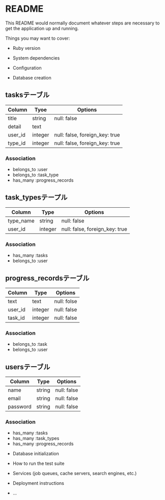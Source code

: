 # README

This README would normally document whatever steps are necessary to get the
application up and running.

Things you may want to cover:

* Ruby version

* System dependencies

* Configuration

* Database creation


## tasksテーブル
|Column|Tyoe|Options|
|------|----|-------|
|title|string|null: false|
|detail|text||
|user_id|integer|null: false, foreign_key: true|
|type_id|integer|null: false, foreign_key: true|

### Association
- belongs_to :user
- belongs_to :task_type
- has_many :progress_records


## task_typesテープル
|Column|Type|Options|
|------|----|-------|
|type_name|string|null: false|
|user_id|integer|null: false, foreign_key: true|

### Association
- has_many :tasks
- belongs_to :user

## progress_recordsテーブル
|Column|Type|Options|
|------|----|-------|
|text|text|null: folse|
|user_id|integer|null: false|
|task_id|integer|null: false|

### Association
- belongs_to :task
- belongs_to :user


## usersテーブル
|Column|Type|Options|
|------|----|-------|
|name|string|null: false|
|email|string|null: false|
|password|string|null: false|

### Association
- has_many :tasks
- has_many :task_types
- has_many :progress_records



* Database initialization

* How to run the test suite

* Services (job queues, cache servers, search engines, etc.)

* Deployment instructions

* ...
